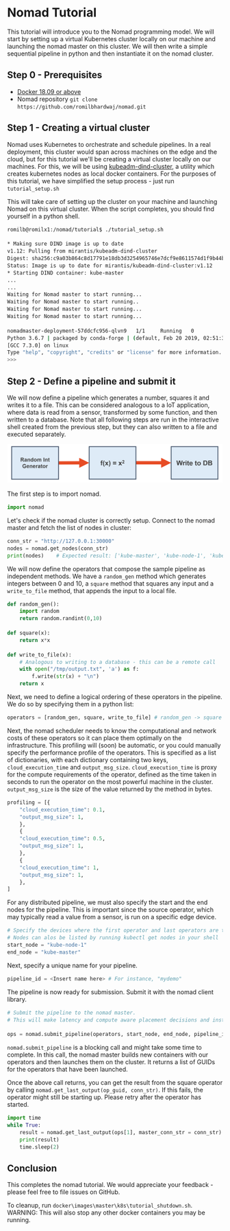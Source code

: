 # Nomad Tutorial
This tutorial will introduce you to the Nomad programming model. We will start by setting up a virtual Kubernetes cluster locally on our machine and launching the nomad master on this cluster. We will then write a simple sequential pipeline in python and then instantiate it on the nomad cluster.

## Step 0 - Prerequisites
* [Docker 18.09 or above](https://docs.docker.com/install/)
* Nomad repository `git clone https://github.com/romilbhardwaj/nomad.git`

<!---## Step 1 - Launch the Tutorial Container
We will be running this tutorial inside a docker container which has nomad dependencies pre-installed. To launch the container, run:
```bash
chmod +x run_tutorial.sh
./run_tutorial.sh
```
This should pull the latest tutorial image and launch the container.


## Step 1 - Setting up the Virtual Cluster
Nomad uses Kubernetes to orchestrate and schedule pipelines. In deployment this cluster would span across machines on the edge and the cloud, but for this tutorial we'll be creating a virtual cluster locally on our machines. For this, we will be using [kubeadm-dind-cluster](https://github.com/kubernetes-sigs/kubeadm-dind-cluster), a utility which creates kubernetes nodes as local docker containers. To use this, simply run:
```bash
cd docker/images/master/k8s

# Run the script
chmod +x dind-cluster-v1.12.sh
./dind-cluster-v1.12.sh up
```

This will take some time to execute. After this is done, you should add kubectl to your PATH. This will allow you to interface with the cluster.

```bash
# Add kubectl binaries to PATH
export PATH="$HOME/.kubeadm-dind-cluster:$PATH"
echo "export PATH=\"$HOME/.kubeadm-dind-cluster:$PATH\"" >> ~/.bashrc
```

It is also recommended to enable kubectl autocompletion by following [this guide](https://kubernetes.io/docs/tasks/tools/install-kubectl/#enabling-shell-autocompletion).

 After kubectl is setup, you should be able to run `kubectl get nodes` to verify that you are running a kubenetes cluster with 3 nodes in it:
```bash
romilb@romilx1:/$ kubectl get nodes
NAME          STATUS   ROLES    AGE     VERSION
kube-master   Ready    master   3m37s   v1.12.1
kube-node-1   Ready    <none>   2m41s   v1.12.1
kube-node-2   Ready    <none>   2m41s   v1.12.1
```

Note: To clean up after the tutorial, you can run `./dind-cluster-v1.12.sh clean`

## Step 2 - Initializing Nomad Master
Nomad master is the pipeline submission service that handles scheduling and orchestration. To launch it, first run `init.sh`
```bash
chmod +x init.sh startup.sh

# init.sh initializes the nomad master namespace in Kubernetes. This needs to be run everytime a new kuberenetes cluster is used.
./init.sh

# startup.sh launches the nomad master deployment on the cluster
./startup.sh
```

The nomad master deployment should now be starting up. To check it's status, run `kubectl get all`. Make sure the pod status is Running before proceeding to the next step:
```bash
romilb@romilx1:/$ kubectl get all
NAME                                         READY   STATUS              RESTARTS   AGE
pod/nomadmaster-deployment-988dbdb4f-vkqjq   1/1     Running   0          55s

NAME                          TYPE       CLUSTER-IP       EXTERNAL-IP   PORT(S)                           AGE
service/nomadmaster-service   NodePort   10.102.255.167   <none>        31000:31000/TCP,30000:30000/TCP   55s

NAME                                     DESIRED   CURRENT   UP-TO-DATE   AVAILABLE   AGE
deployment.apps/nomadmaster-deployment   1         1         1            0           55s

NAME                                               DESIRED   CURRENT   READY   AGE
replicaset.apps/nomadmaster-deployment-988dbdb4f   1         1         0       55s
```

To check the detailed status of the pod, you can run `kubectl describe pod <pod name>`.

## Step 3 - Get shell access to a terminal in the virtual cluster

For the purposes of this tutorial, we will use the python interpreter in the nomad master container. To gain shell access to the nomad master, run:
```bash
kubectl exec -it $(kubectl get pod -l "app=nomadmaster" -o jsonpath='{.items[0].metadata.name}') -- bash
```
-->

## Step 1 - Creating a virtual cluster
Nomad uses Kubernetes to orchestrate and schedule pipelines. In a real deployment, this cluster would span across machines on the edge and the cloud, but for this tutorial we'll be creating a virtual cluster locally on our machines. For this, we will be using [kubeadm-dind-cluster](https://github.com/kubernetes-sigs/kubeadm-dind-cluster), a utility which creates kubernetes nodes as local docker containers. For the purposes of this tutorial, we have simplified the setup process - just run `tutorial_setup.sh`

This will take care of setting up the cluster on your machine and launching Nomad on this virtual cluster. When the script completes, you should find yourself in a python shell.

```bash
romilb@romilx1:/nomad/tutorial$ ./tutorial_setup.sh

* Making sure DIND image is up to date
v1.12: Pulling from mirantis/kubeadm-dind-cluster
Digest: sha256:c9a03b864c8d17791e18db3d3254965746e7dcf9e8611574d1f9b44b59e9ee0c
Status: Image is up to date for mirantis/kubeadm-dind-cluster:v1.12
* Starting DIND container: kube-master
...
...
Waiting for Nomad master to start running...
Waiting for Nomad master to start running..
Waiting for Nomad master to start running...
Waiting for Nomad master to start running...

nomadmaster-deployment-57ddcfc956-qlvn9   1/1     Running   0          77s
Python 3.6.7 | packaged by conda-forge | (default, Feb 20 2019, 02:51:38)
[GCC 7.3.0] on linux
Type "help", "copyright", "credits" or "license" for more information.
>>>
```

## Step 2 - Define a pipeline and submit it
We will now define a pipeline which generates a number, squares it and writes it to a file. This can be considered analogous to a IoT application, where data is read from a sensor, transformed by some function, and then written to a database. Note that all following steps are run in the interactive shell created from the previous step, but they can also written to a file and executed separately. 

![Tutorial Pipeline](https://github.com/romilbhardwaj/nomad/raw/master/tutorial/static/tut_pipeline.PNG)

The first step is to import nomad.
```python
import nomad
```

Let's check if the nomad cluster is correctly setup. Connect to the nomad master and fetch the list of nodes in cluster:
```python
conn_str = "http://127.0.0.1:30000"
nodes = nomad.get_nodes(conn_str)
print(nodes)    # Expected result: ['kube-master', 'kube-node-1', 'kube-node-2']
```

We will now define the operators that compose the sample pipeline as independent methods. We have a `random_gen` method which generates integers between 0 and 10, a `square` method that squares any input and a `write_to_file` method, that appends the input to a local file.
```python
def random_gen():
    import random
    return random.randint(0,10)

def square(x):
    return x*x

def write_to_file(x):
    # Analogous to writing to a database - this can be a remote call
    with open("/tmp/output.txt", 'a') as f:
        f.write(str(x) + "\n")
    return x
```

Next, we need to define a logical ordering of these operators in the pipeline. We do so by specifying them in a python list:
```python
operators = [random_gen, square, write_to_file] # random_gen -> square -> write_to_file
```

Next, the nomad scheduler needs to know the computational and network costs of these operators so it can place them optimally on the infrastructure. This profiling will (soon) be automatic, or you could manually specify the performance profile of the operators.  This is specified as a list of dictionaries, with each dictionary containing two keys, `cloud_execution_time` and `output_msg_size`. `cloud_execution_time` is proxy for the compute requirements of the operator, defined as the time taken in seconds to run the operator on the most powerful machine in the cluster. `output_msg_size` is the size of the value returned by the method in bytes.

```python
profiling = [{
    "cloud_execution_time": 0.1,
    "output_msg_size": 1,
    },
    {
    "cloud_execution_time": 0.5,
    "output_msg_size": 1,
    },
    {
    "cloud_execution_time": 1,
    "output_msg_size": 1,
    },
]
```

For any distributed pipeline, we must also specify the start and the end nodes for the pipeline. This is important since the source operator, which may typically read a value from a sensor, is run on a specific edge device. 

```python
# Specify the devices where the first operator and last operators are to be placed.
# Nodes can alos be listed by running kubectl get nodes in your shell
start_node = "kube-node-1"
end_node = "kube-master"
```

Next, specify a unique name for your pipeline.
```python
pipeline_id = <Insert name here> # For instance, "mydemo"
``` 

The pipeline is now ready for submission. Submit it with the nomad client library.
```python
# Submit the pipeline to the nomad master.
# This will make latency and compute aware placement decisions and instantiate the pipeline.

ops = nomad.submit_pipeline(operators, start_node, end_node, pipeline_id, master_conn_str = conn_str, profile=profiling)
```

`nomad.submit_pipeline` is a blocking call and might take some time to complete. In this call, the nomad master builds new containers with our operators and then launches them on the cluster. It returns a list of GUIDs for the operators that have been launched. 

Once the above call returns, you can get the result from the square operator by calling `nomad.get_last_output(op_guid, conn_str)`. If this fails, the operator might still be starting up. Please retry after the operator has started. 
```python
import time
while True:
    result = nomad.get_last_output(ops[1], master_conn_str = conn_str)
    print(result)
    time.sleep(2)
```

<!--
```bash
kubectl get pods
kubectl exec -it <name of the final pod> /bin/bash
tail -f /tmp/output.txt
```
-->

## Conclusion
This completes the nomad tutorial. We would appreciate your feedback - please feel free to file issues on GitHub.

To cleanup, run `docker\images\master\k8s\tutorial_shutdown.sh`. WARNING: This will also stop any other docker containers you may be running. 